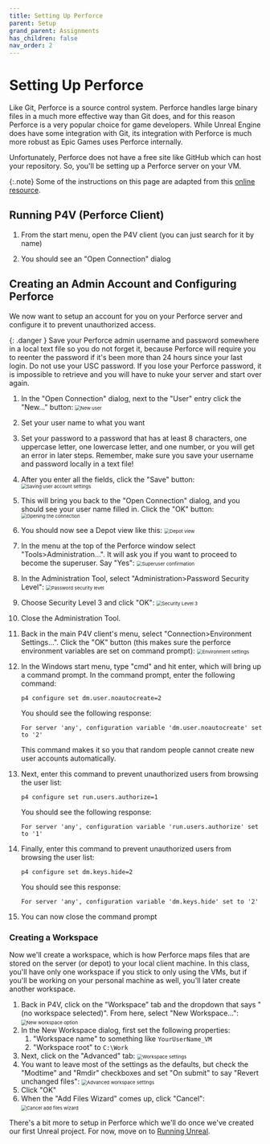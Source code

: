 ```yaml
---
title: Setting Up Perforce
parent: Setup
grand_parent: Assignments
has_children: false
nav_order: 2
---
```


# Setting Up Perforce

Like Git, Perforce is a source control system. Perforce handles large binary files in a much more effective way than Git does, and for this reason Perforce is a very popular choice for game developers. While Unreal Engine does have some integration with Git, its integration with Perforce is much more robust as Epic Games uses Perforce internally.

Unfortunately, Perforce does not have a free site like GitHub which can host your repository. So, you'll be setting up a Perforce server on your VM.

{:.note}
Some of the instructions on this page are adapted from this [online resource](https://allarsblog.com/2017/04/05/populating-perforce-with-an-unreal-engine-source-build/).

## Running P4V (Perforce Client)

1. From the start menu, open the P4V client (you can just search for it by name)

2. You should see an "Open Connection" dialog

## Creating an Admin Account and Configuring Perforce

We now want to setup an account for you on your Perforce server and configure it to prevent unauthorized access.

{: .danger }
Save your Perforce admin username and password somewhere in a local text file so you do not forget it, because Perforce will require you to reenter the password if it's been more than 24 hours since your last login. Do not use your USC password. If you lose your Perforce password, it is impossible to retrieve and you will have to nuke your server and start over again.

1. In the "Open Connection" dialog, next to the "User" entry click the "New..." button:
   <img src="images/00/5.png" alt="New user" style="zoom:67%;" />

2. Set your user name to what you want

3. Set your password to a password that has at least 8 characters, one uppercase letter, one lowercase letter, and one number, or you will get an error in later steps. Remember, make sure you save your username and password locally in a text file!

4. After you enter all the fields, click the "Save" button:
   <img src="images/00/6.png" alt="Saving user account settings" style="zoom:67%;" />

5. This will bring you back to the "Open Connection" dialog, and you should see your user name filled in. Click the "OK" button:
   <img src="images/00/7.png" alt="Opening the connection" style="zoom:67%;" />

6. You should now see a Depot view like this:
   <img src="images/00/8.png" alt="Depot view" style="zoom:67%;" />

7. In the menu at the top of the Perforce window select "Tools>Administration...". It will ask you if you want to proceed to become the superuser. Say "Yes":
   <img src="images/00/9.png" alt="Superuser confirmation" style="zoom:67%;" />

8. In the Administration Tool, select "Administration>Password Security Level":
   <img src="images/00/10.png" alt="Password security level" style="zoom:67%;" />

9. Choose Security Level 3 and click "OK":
   <img src="images/00/11.png" alt="Security Level 3" style="zoom:67%;" />

10. Close the Administration Tool.

11. Back in the main P4V client's menu, select "Connection>Environment Settings...". Click the "OK" button (this makes sure the perforce environment variables are set on command prompt):
    <img src="images/00/12.png" alt="Environment settings" style="zoom:67%;" />

12. In the Windows start menu, type "cmd" and hit enter, which will bring up a command prompt. In the command prompt, enter the following command:
    ```
    p4 configure set dm.user.noautocreate=2
    ```

    You should see the following response:
    ```
    For server 'any', configuration variable 'dm.user.noautocreate' set to '2'
    ```

    This command makes it so you that random people cannot create new user accounts automatically.

13. Next, enter this command to prevent unauthorized users from browsing the user list:
    ```
    p4 configure set run.users.authorize=1
    ```

    You should see the following response:
    ```
    For server 'any', configuration variable 'run.users.authorize' set to '1'
    ```

14. Finally, enter this command to prevent unauthorized users from browsing the user list:
    ```
    p4 configure set dm.keys.hide=2
    ```

    You should see this response:
    ```
    For server 'any', configuration variable 'dm.keys.hide' set to '2'
    ```

15. You can now close the command prompt

### Creating a Workspace

Now we'll create a workspace, which is how Perforce maps files that are stored on the server (or depot) to your local client machine. In this class, you'll have only one workspace if you stick to only using the VMs, but if you'll be working on your personal machine as well, you'll later create another workspace.

1. Back in P4V, click on the "Workspace" tab and the dropdown that says "(no workspace selected)". From here, select "New Workspace...":
   <img src="images/00/13.png" alt="New workspace option" style="zoom:67%;" />
2. In the New Workspace dialog, first set the following properties:
   1. "Workspace name" to something like `YourUserName_VM`
   2. "Workspace root" to `C:\Work`
3. Next, click on the "Advanced" tab:
   <img src="images/00/14.png" alt="Workspace settings" style="zoom:67%;" />
4. You want to leave most of the settings as the defaults, but check the "Modtime" and "Rmdir" checkboxes and set "On submit" to say "Revert unchanged files":
   <img src="images/00/15.png" alt="Advanced workspace settings" style="zoom:67%;" />
5. Click "OK"
6. When the "Add Files Wizard" comes up, click "Cancel":
   <img src="images/00/16.png" alt="Cancel add files wizard" style="zoom:67%;" />

There's a bit more to setup in Perforce which we'll do once we've created our first Unreal project. For now, move on to [Running Unreal](00-03.html).
